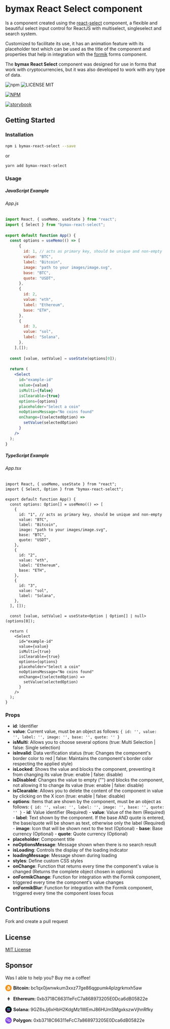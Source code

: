 # bymax React Select component

Is a component created using the [react-select](https://react-select.com) component, a flexible and beautiful select input control for ReactJS
with multiselect, singleselect and search system.

Customized to facilitate its use, it has an animation feature with its placeholder text which can be used as the title of the component and properties that help
in integration with the [formik](https://formik.org/) forms component.

The <b>bymax React Select</b> component was designed for use in forms that work with cryptocurrencies, but it was also developed to work with any type of data.

![npm](https://img.shields.io/npm/v/bymax-react-select) ![LICENSE MIT](https://img.shields.io/badge/license-MIT-brightgreen.svg)

[![NPM](https://nodei.co/npm/bymax-react-select.png?downloads=true&downloadRank=true&stars=true)](https://nodei.co/npm/bymax-react-select/)

[![storybook](https://img.shields.io/badge/tutorial-storybook-purple)](https://bymax-components.vercel.app/)

## Getting Started

### Installation

```bash
npm i bymax-react-select --save
```
or
```bash
yarn add bymax-react-select
```

### Usage

##### JavaScript Example

###### App.js
```jsx
import React, { useMemo, useState } from "react";
import { Select } from "bymax-react-select";

export default function App() {
  const options = useMemo(() => [
      {
        id: 1, // acts as primary key, should be unique and non-empty
        value: "BTC",
        label: "Bitcoin",
        image: "path to your images/image.svg",
        base: "BTC",
        quote: "USDT",
      },
      {
        id: 2,
        value: "eth",
        label: "Ethereum",
        base: "ETH",
      },
      {
        id: 3,
        value: "sol",
        label: "Solana",
      },
    ],[]);

  const [value, setValue] = useState(options[0]);

  return (
    <Select
      id="example-id"
      value={value}
      isMulti={false}
      isClearable={true}
      options={options}
      placeholder="Select a coin"
      noOptionsMessage="No coins found"
      onChange={(selectedOption) =>
        setValue(selectedOption)
      }
    />
  );
}
```

##### TypeScript Example

###### App.tsx
```tsx
import React, { useMemo, useState } from "react";
import { Select, Option } from "bymax-react-select";

export default function App() {
  const options: Option[] = useMemo(() => [
    {
      id: "1", // acts as primary key, should be unique and non-empty
      value: "BTC",
      label: "Bitcoin",
      image: "path to your images/image.svg",
      base: "BTC",
      quote: "USDT",
    },
    {
      id: "2",
      value: "eth",
      label: "Ethereum",
      base: "ETH",
    },
    {
      id: "3",
      value: "sol",
      label: "Solana",
    },
  ], []);

  const [value, setValue] = useState<Option | Option[] | null>(options[0]);

  return (
    <Select
      id="example-id"
      value={value}
      isMulti={true}
      isClearable={true}
      options={options}
      placeholder="Select a coin"
      noOptionsMessage="No coins found"
      onChange={(selectedOption) =>
        setValue(selectedOption)
      }
    />
  );
}
```

### Props

- **id**: Identifier
- **value**: Current value, must be an object as follows: ```{ id: '', value: '', label: '', image: '', base: '', quote: '' }```
- **isMulti**: Allows you to choose several options (true: Multi Selection | false: Single selection)
- **isInvalid**: Data verification status (true: Changes the component's border color to red | false: Maintains the component's border color respecting the applied style)
- **isLocked**: Shows the value and blocks the component, preventing it from changing its value (true: enable | false: disable)
- **isDisabled**: Changes the value to empty ("") and blocks the component, not allowing it to change its value (true: enable | false: disable)
- **isClearable**: Allows you to delete the content of the component in value by clicking on the X icon (true: enable | false: disable)
- **options**: Items that are shown by the component, must be an object as follows: ```{ id: '', value: '', label: '', image: '', base: '', quote: '' }```
               - **id**: Value identifier (Required)
               - **value**: Value of the item (Required)
               - **label**: Text shown by the component. If the base AND quote is entered, the base/quote will be shown as text, otherwise only the label (Required)
               - **image**: Icon that will be shown next to the text (Optional)
               - **base**: Base currency (Optional)
               - **quote**: Quote currency (Optional)
- **placeholder**: Component title
- **noOptionsMessage**: Message shown when there is no search result
- **isLoading**: Controls the display of the loading indicator
- **loadingMessage**: Message shown during loading
- **styles**: Define custom CSS styles
- **onChange**: Function that returns every time the component's value is changed (Returns the complete object chosen in options)
- **onFormikChange**: Function for integration with the Formik component, triggered every time the component's value changes
- **onFormikBlur**: Function for integration with the Formik component, triggered every time the component loses focus

## Contributions

Fork and create a pull request

## License

[MIT License](https://github.com/msalvatti/bymax-components/blob/master/LICENSE)

## Sponsor

Was I able to help you? Buy me a coffee!

<p style="display: flex; align-items: center;">
  <img src="./src/stories/Select/coins/btc.svg" width="20" style="margin-right: 5px;">
  <b>Bitcoin:&nbsp;</b> bc1qx0jwnwkum3xxz77ge86qgpumk4plzgrkmxh5aw
</p>


<p style="display: flex; align-items: center;">
  <img src="./src/stories/Select/coins/eth.svg" width="20" style="margin-right: 5px;">
  <b>Ethereum:&nbsp;</b> 0xb3718C66311eFcC7a868973205E0Dca6dB05822e
</p>

<p style="display: flex; align-items: center;">
  <img src="./src/stories/Select/coins/sol.svg" width="20" style="margin-right: 5px;">
    <b>Solana:&nbsp;</b> 9GZ6sJj6xHbH2KdgMz1WEmJ86HUmSMgxkszwVjhnRfky
</p>

<p style="display: flex; align-items: center;">
  <img src="./src/stories/Select/coins/matic.svg" width="20" style="margin-right: 5px;">
    <b>Polygon:&nbsp;</b> 0xb3718C66311eFcC7a868973205E0Dca6dB05822e
</p>



